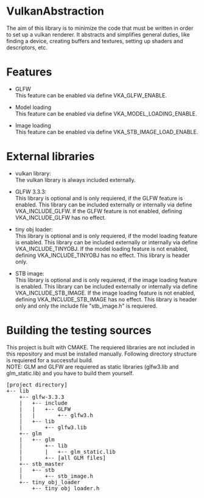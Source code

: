 # VulkanAbstraction
The aim of this library is to minimize the code that must be written in order to set up a vulkan renderer.
It abstracts and simplifies general duties, like finding a device, creating buffers and textures, setting up shaders and descriptors, etc.

# Features
- GLFW <br>
  This feature can be enabled via define VKA_GLFW_ENABLE.

- Model loading <br>
  This feature can be enabled via define VKA_MODEL_LOADING_ENABLE.

- Image loading <br>
  This feature can be enabled via define VKA_STB_IMAGE_LOAD_ENABLE.

# External libraries
- vulkan library: <br>
  The vulkan library is always included externally.

- GLFW 3.3.3: <br>
  This library is optional and is only requiered, if the GLFW feature is enabled. This library can be included externally or internally via
  define VKA_INCLUDE_GLFW. If the GLFW feature is not enabled, defining VKA_INCLUDE_GLFW has no effect.

- tiny obj loader: <br>
  This library is optional and is only requiered, if the model loading feature is enabled. This library can be included externally or
  internally via define VKA_INCLUDE_TINYOBJ. If the model loading feature is not enabled, defining VKA_INCLUDE_TINYOBJ has no effect.
  This library is header only.

- STB image: <br>
  This library is optional and is only requiered, if the image loading feature is enabled. This library can be included externally or
  internally via define VKA_INCLUDE_STB_IMAGE. If the image loading feature is not enabled, defining VKA_INCLUDE_STB_IMAGE has no effect.
  This library is header only and only the include file "stb_image.h" is requiered.

# Building the testing sources
This project is built with CMAKE. The requiered libraries are not included in this repository and must be installed manually.
Following directory structure is requiered for a successful build. <br>
NOTE: GLM and GLFW are requiered as static libraries (glfw3.lib and glm_static.lib) and you have to build them yourself.

<pre>
[project directory]
+-- lib
    +-- glfw-3.3.3
    |   +-- include
    |   |   +-- GLFW
    |   |       +-- glfw3.h
    |   +-- lib
    |       +-- glfw3.lib
    +-- glm
    |   +-- glm
    |       +-- lib
    |       |   +-- glm_static.lib
    |       +-- [all GLM files]
    +-- stb_master
    |   +-- stb
    |       +-- stb_image.h
    +-- tiny_obj_loader
        +-- tiny_obj_loader.h
</pre>
